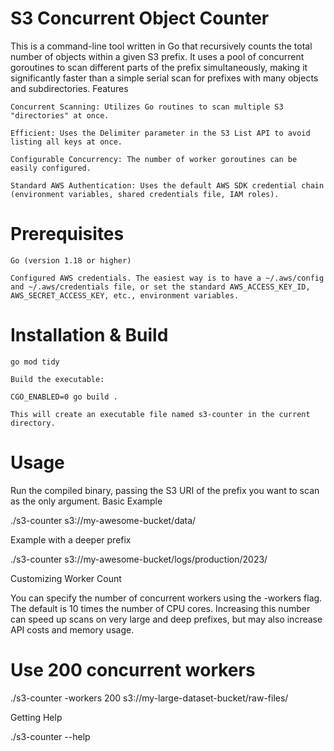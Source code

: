 # S3 Concurrent Object Counter

This is a command-line tool written in Go that recursively counts the total number of objects within a given S3 prefix. It uses a pool of concurrent goroutines to scan different parts of the prefix simultaneously, making it significantly faster than a simple serial scan for prefixes with many objects and subdirectories.
Features

    Concurrent Scanning: Utilizes Go routines to scan multiple S3 "directories" at once.

    Efficient: Uses the Delimiter parameter in the S3 List API to avoid listing all keys at once.

    Configurable Concurrency: The number of worker goroutines can be easily configured.

    Standard AWS Authentication: Uses the default AWS SDK credential chain (environment variables, shared credentials file, IAM roles).

# Prerequisites

    Go (version 1.18 or higher)

    Configured AWS credentials. The easiest way is to have a ~/.aws/config and ~/.aws/credentials file, or set the standard AWS_ACCESS_KEY_ID, AWS_SECRET_ACCESS_KEY, etc., environment variables.

# Installation & Build

    go mod tidy

    Build the executable:

    CGO_ENABLED=0 go build .

    This will create an executable file named s3-counter in the current directory.

# Usage

Run the compiled binary, passing the S3 URI of the prefix you want to scan as the only argument.
Basic Example

./s3-counter s3://my-awesome-bucket/data/

Example with a deeper prefix

./s3-counter s3://my-awesome-bucket/logs/production/2023/

Customizing Worker Count

You can specify the number of concurrent workers using the -workers flag. The default is 10 times the number of CPU cores. Increasing this number can speed up scans on very large and deep prefixes, but may also increase API costs and memory usage.

# Use 200 concurrent workers
./s3-counter -workers 200 s3://my-large-dataset-bucket/raw-files/

Getting Help

./s3-counter --help


